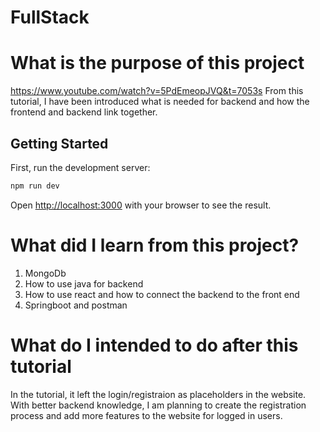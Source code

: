 # FullStack

# What is the purpose of this project
https://www.youtube.com/watch?v=5PdEmeopJVQ&t=7053s
From this tutorial, I have been introduced what is needed for backend and how the frontend and backend link together. 

## Getting Started

First, run the development server:

```bash
npm run dev
```

Open [http://localhost:3000](http://localhost:3000) with your browser to see the result.

# What did I learn from this project?
1. MongoDb
2. How to use java for backend
3. How to use react and how to connect the backend to the front end
4. Springboot and postman

# What do I intended to do after this tutorial
In the tutorial, it left the login/registraion as placeholders in the website. With better backend knowledge, I am planning to create the registration process and add more features to the website for logged in users.
